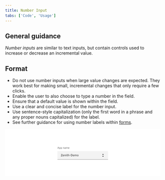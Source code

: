 ```yaml
---
title: Number Input
tabs: ['Code', 'Usage']
---
```


## General guidance

_Number inputs_ are similar to text inputs, but contain controls used to increase or decrease an incremental value.


## Format

- Do not use number inputs when large value changes are expected. They work best for making small, incremental changes that only require a few clicks.
- Enable the user to also choose to type a number in the field.
- Ensure that a default value is shown within the field.
- Use a clear and concise label for the number input.
- Use sentence-style capitalization (only the first word in a phrase and any proper nouns capitalized) for the label.
- See further guidance for using number labels within [forms](/components/form/usage).

<image-component cols="8">

![number input example](images/number-input-usage-1.png)

</image-component>